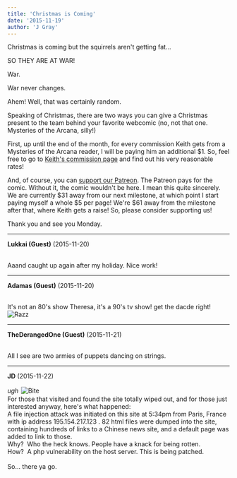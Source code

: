 ```yaml
---
title: 'Christmas is Coming'
date: '2015-11-19'
author: 'J Gray'
---
```


<p>Christmas is coming but the squirrels aren't getting fat...</p><p>SO THEY ARE AT WAR!</p><p>War.</p><p>War never changes.</p><p>Ahem! Well, that was certainly random.</p><p>Speaking of Christmas, there are two ways you can give a Christmas present to the team behind your favorite webcomic (no, not that one. Mysteries of the Arcana, silly!)</p><p>First, up until the end of the month, for every commission Keith gets from a Mysteries of the Arcana reader, I will be paying him an additional $1. So, feel free to go to <a href="http://mysteriesofthearcana.com/index.php?action=page&amp;page=16" target="_blank">Keith's commission page</a> and find out his very reasonable rates!</p><p>And, of course, you can <a href="https://www.patreon.com/user?u=452395" target="_blank">support our Patreon</a>. The Patreon pays for the comic. Without it, the comic wouldn't be here. I mean this quite sincerely. We are currently $31 away from our next milestone, at which point I start paying myself a whole $5 per page! We're $61 away from the milestone after that, where Keith gets a raise!  So, please consider supporting us!</p><p>Thank you and see you Monday.</p>

---
**Lukkai (Guest)** (2015-11-20)

<br> Aaand caught up again after my holiday. Nice work!<br>

---
**Adamas (Guest)** (2015-11-20)

<br> It's not an 80's show Theresa, it's a 90's tv show! get the dacde right! <img src="/smilies/razz.gif" alt="Razz" border="0"><br>

---
**TheDerangedOne (Guest)** (2015-11-21)

<br> All I see are two armies of puppets dancing on strings.

---
**JD** (2015-11-22)

*ugh* <img alt=" Bite " src=" /smilies/bite.gif " border="0" hspace="2" vspace="2"><br>For those that visited and found the site totally wiped out, and for those just interested anyway, here's what happened:<br>A file injection attack was initiated on this site at 5:34pm from Paris, France with ip address 195.154.217.123 . 82 html files were dumped into the site, containing hundreds of links to a Chinese news site, and a default page was added to link to those.<br>Why?&nbsp; Who the heck knows. People have a knack for being rotten.<br>How?&nbsp; A php vulnerability on the host server. This is being patched.<br><br>So... there ya go.<br><br><br>

